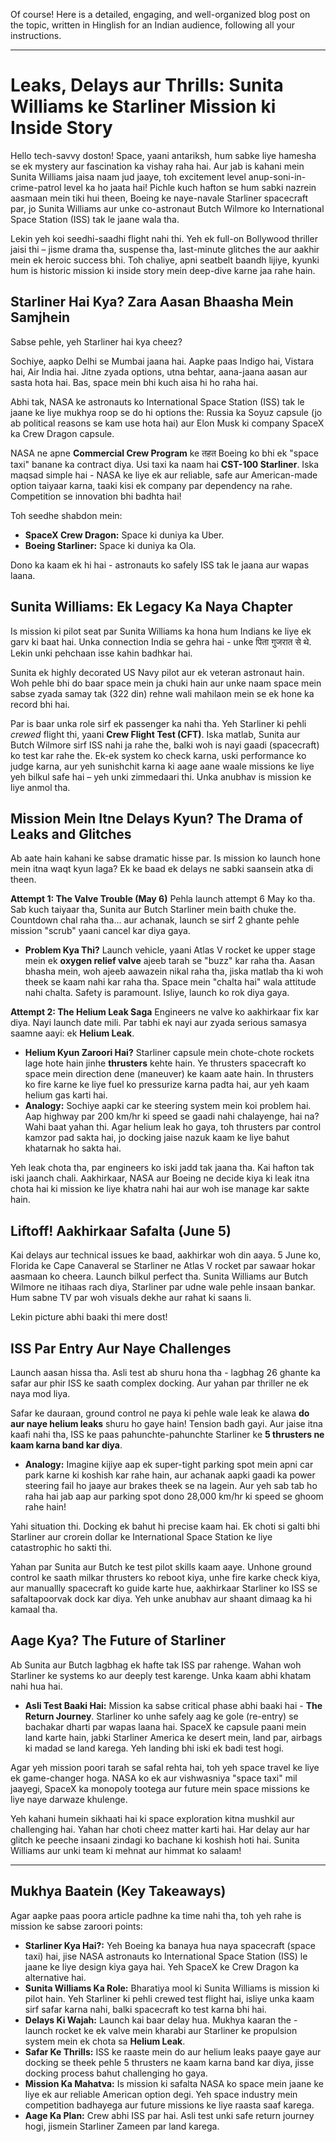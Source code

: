 Of course! Here is a detailed, engaging, and well-organized blog post on the topic, written in Hinglish for an Indian audience, following all your instructions.

***

# Leaks, Delays aur Thrills: Sunita Williams ke Starliner Mission ki Inside Story

Hello tech-savvy doston! Space, yaani antariksh, hum sabke liye hamesha se ek mystery aur fascination ka vishay raha hai. Aur jab is kahani mein Sunita Williams jaisa naam jud jaaye, toh excitement level anup-soni-in-crime-patrol level ka ho jaata hai! Pichle kuch hafton se hum sabki nazrein aasmaan mein tiki hui theen, Boeing ke naye-navale Starliner spacecraft par, jo Sunita Williams aur unke co-astronaut Butch Wilmore ko International Space Station (ISS) tak le jaane wala tha.

Lekin yeh koi seedhi-saadhi flight nahi thi. Yeh ek full-on Bollywood thriller jaisi thi – jisme drama tha, suspense tha, last-minute glitches the aur aakhir mein ek heroic success bhi. Toh chaliye, apni seatbelt baandh lijiye, kyunki hum is historic mission ki inside story mein deep-dive karne jaa rahe hain.

## Starliner Hai Kya? Zara Aasan Bhaasha Mein Samjhein

Sabse pehle, yeh Starliner hai kya cheez?

Sochiye, aapko Delhi se Mumbai jaana hai. Aapke paas Indigo hai, Vistara hai, Air India hai. Jitne zyada options, utna behtar, aana-jaana aasan aur sasta hota hai. Bas, space mein bhi kuch aisa hi ho raha hai.

Abhi tak, NASA ke astronauts ko International Space Station (ISS) tak le jaane ke liye mukhya roop se do hi options the: Russia ka Soyuz capsule (jo ab political reasons se kam use hota hai) aur Elon Musk ki company SpaceX ka Crew Dragon capsule.

NASA ne apne **Commercial Crew Program** ke तहत Boeing ko bhi ek "space taxi" banane ka contract diya. Usi taxi ka naam hai **CST-100 Starliner**. Iska maqsad simple hai - NASA ke liye ek aur reliable, safe aur American-made option taiyaar karna, taaki kisi ek company par dependency na rahe. Competition se innovation bhi badhta hai!

Toh seedhe shabdon mein:
- **SpaceX Crew Dragon:** Space ki duniya ka Uber.
- **Boeing Starliner:** Space ki duniya ka Ola.

Dono ka kaam ek hi hai - astronauts ko safely ISS tak le jaana aur wapas laana.

## Sunita Williams: Ek Legacy Ka Naya Chapter

Is mission ki pilot seat par Sunita Williams ka hona hum Indians ke liye ek garv ki baat hai. Unka connection India se gehra hai - unke पिता गुजरात से थे. Lekin unki pehchaan isse kahin badhkar hai.

Sunita ek highly decorated US Navy pilot aur ek veteran astronaut hain. Woh pehle bhi do baar space mein ja chuki hain aur unke naam space mein sabse zyada samay tak (322 din) rehne wali mahilaon mein se ek hone ka record bhi hai.

Par is baar unka role sirf ek passenger ka nahi tha. Yeh Starliner ki pehli *crewed* flight thi, yaani **Crew Flight Test (CFT)**. Iska matlab, Sunita aur Butch Wilmore sirf ISS nahi ja rahe the, balki woh is nayi gaadi (spacecraft) ko test kar rahe the. Ek-ek system ko check karna, uski performance ko judge karna, aur yeh sunishchit karna ki aage aane waale missions ke liye yeh bilkul safe hai – yeh unki zimmedaari thi. Unka anubhav is mission ke liye anmol tha.

## Mission Mein Itne Delays Kyun? The Drama of Leaks and Glitches

Ab aate hain kahani ke sabse dramatic hisse par. Is mission ko launch hone mein itna waqt kyun laga? Ek ke baad ek delays ne sabki saansein atka di theen.

**Attempt 1: The Valve Trouble (May 6)**
Pehla launch attempt 6 May ko tha. Sab kuch taiyaar tha, Sunita aur Butch Starliner mein baith chuke the. Countdown chal raha tha... aur achanak, launch se sirf 2 ghante pehle mission "scrub" yaani cancel kar diya gaya.
- **Problem Kya Thi?** Launch vehicle, yaani Atlas V rocket ke upper stage mein ek **oxygen relief valve** ajeeb tarah se "buzz" kar raha tha. Aasan bhasha mein, woh ajeeb aawazein nikal raha tha, jiska matlab tha ki woh theek se kaam nahi kar raha tha. Space mein "chalta hai" wala attitude nahi chalta. Safety is paramount. Isliye, launch ko rok diya gaya.

**Attempt 2: The Helium Leak Saga**
Engineers ne valve ko aakhirkaar fix kar diya. Nayi launch date mili. Par tabhi ek nayi aur zyada serious samasya saamne aayi: ek **Helium Leak**.

- **Helium Kyun Zaroori Hai?** Starliner capsule mein chote-chote rockets lage hote hain jinhe **thrusters** kehte hain. Ye thrusters spacecraft ko space mein direction dene (maneuver) ke kaam aate hain. In thrusters ko fire karne ke liye fuel ko pressurize karna padta hai, aur yeh kaam helium gas karti hai.
- **Analogy:** Sochiye aapki car ke steering system mein koi problem hai. Aap highway par 200 km/hr ki speed se gaadi nahi chalayenge, hai na? Wahi baat yahan thi. Agar helium leak ho gaya, toh thrusters par control kamzor pad sakta hai, jo docking jaise nazuk kaam ke liye bahut khatarnak ho sakta hai.

Yeh leak chota tha, par engineers ko iski jadd tak jaana tha. Kai hafton tak iski jaanch chali. Aakhirkaar, NASA aur Boeing ne decide kiya ki leak itna chota hai ki mission ke liye khatra nahi hai aur woh ise manage kar sakte hain.

## Liftoff! Aakhirkaar Safalta (June 5)

Kai delays aur technical issues ke baad, aakhirkar woh din aaya. 5 June ko, Florida ke Cape Canaveral se Starliner ne Atlas V rocket par sawaar hokar aasmaan ko cheera. Launch bilkul perfect tha. Sunita Williams aur Butch Wilmore ne itihaas rach diya, Starliner par udne wale pehle insaan bankar. Hum sabne TV par woh visuals dekhe aur rahat ki saans li.

Lekin picture abhi baaki thi mere dost!

## ISS Par Entry Aur Naye Challenges

Launch aasan hissa tha. Asli test ab shuru hona tha - lagbhag 26 ghante ka safar aur phir ISS ke saath complex docking. Aur yahan par thriller ne ek naya mod liya.

Safar ke dauraan, ground control ne paya ki pehle wale leak ke alawa **do aur naye helium leaks** shuru ho gaye hain! Tension badh gayi. Aur jaise itna kaafi nahi tha, ISS ke paas pahunchte-pahunchte Starliner ke **5 thrusters ne kaam karna band kar diya**.

- **Analogy:** Imagine kijiye aap ek super-tight parking spot mein apni car park karne ki koshish kar rahe hain, aur achanak aapki gaadi ka power steering fail ho jaaye aur brakes theek se na lagein. Aur yeh sab tab ho raha hai jab aap aur parking spot dono 28,000 km/hr ki speed se ghoom rahe hain!

Yahi situation thi. Docking ek bahut hi precise kaam hai. Ek choti si galti bhi Starliner aur crorein dollar ke International Space Station ke liye catastrophic ho sakti thi.

Yahan par Sunita aur Butch ke test pilot skills kaam aaye. Unhone ground control ke saath milkar thrusters ko reboot kiya, unhe fire karke check kiya, aur manuallly spacecraft ko guide karte hue, aakhirkaar Starliner ko ISS se safaltapoorvak dock kar diya. Yeh unke anubhav aur shaant dimaag ka hi kamaal tha.

## Aage Kya? The Future of Starliner

Ab Sunita aur Butch lagbhag ek hafte tak ISS par rahenge. Wahan woh Starliner ke systems ko aur deeply test karenge. Unka kaam abhi khatam nahi hua hai.

- **Asli Test Baaki Hai:** Mission ka sabse critical phase abhi baaki hai - **The Return Journey**. Starliner ko unhe safely aag ke gole (re-entry) se bachakar dharti par wapas laana hai. SpaceX ke capsule paani mein land karte hain, jabki Starliner America ke desert mein, land par, airbags ki madad se land karega. Yeh landing bhi iski ek badi test hogi.

Agar yeh mission poori tarah se safal rehta hai, toh yeh space travel ke liye ek game-changer hoga. NASA ko ek aur vishwasniya "space taxi" mil jaayegi, SpaceX ka monopoly tootega aur future mein space missions ke liye naye darwaze khulenge.

Yeh kahani humein sikhaati hai ki space exploration kitna mushkil aur challenging hai. Yahan har choti cheez matter karti hai. Har delay aur har glitch ke peeche insaani zindagi ko bachane ki koshish hoti hai. Sunita Williams aur unki team ki mehnat aur himmat ko salaam!

---

## Mukhya Baatein (Key Takeaways)

Agar aapke paas poora article padhne ka time nahi tha, toh yeh rahe is mission ke sabse zaroori points:

- **Starliner Kya Hai?:** Yeh Boeing ka banaya hua naya spacecraft (space taxi) hai, jise NASA astronauts ko International Space Station (ISS) le jaane ke liye design kiya gaya hai. Yeh SpaceX ke Crew Dragon ka alternative hai.
- **Sunita Williams Ka Role:** Bharatiya mool ki Sunita Williams is mission ki pilot hain. Yeh Starliner ki pehli crewed test flight hai, isliye unka kaam sirf safar karna nahi, balki spacecraft ko test karna bhi hai.
- **Delays Ki Wajah:** Launch kai baar delay hua. Mukhya kaaran the - launch rocket ke ek valve mein kharabi aur Starliner ke propulsion system mein ek chota sa **Helium Leak**.
- **Safar Ke Thrills:** ISS ke raaste mein do aur helium leaks paaye gaye aur docking se theek pehle 5 thrusters ne kaam karna band kar diya, jisse docking process bahut challenging ho gaya.
- **Mission Ka Mahatva:** Is mission ki safalta NASA ko space mein jaane ke liye ek aur reliable American option degi. Yeh space industry mein competition badhayega aur future missions ke liye raasta saaf karega.
- **Aage Ka Plan:** Crew abhi ISS par hai. Asli test unki safe return journey hogi, jismein Starliner Zameen par land karega.